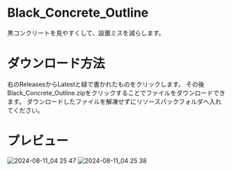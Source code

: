 # Black_Concrete_Outline
黒コンクリートを見やすくして、設置ミスを減らします。

# ダウンロード方法

右のReleasesからLatestと緑で書かれたものをクリックします。
その後Black_Concrete_Outline.zipをクリックすることでファイルをダウンロードできます。
ダウンロードしたファイルを解凍せずにリソースパックフォルダへ入れてください。

# プレビュー
![2024-08-11_04 25 47](https://github.com/user-attachments/assets/0ee1dcc7-27a5-4a1a-9ce0-3899b60a012c)
![2024-08-11_04 25 38](https://github.com/user-attachments/assets/128f08ac-1c08-466d-931d-ac4f0d22e9a6)
